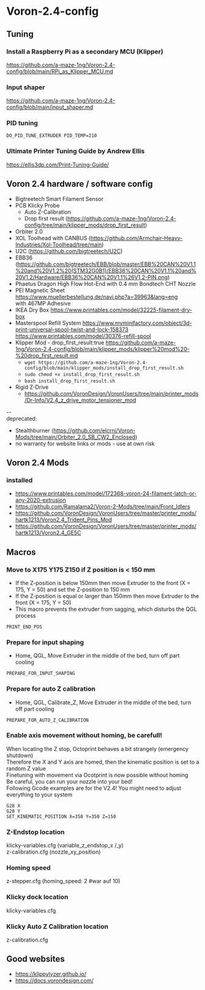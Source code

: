 # Voron-2.4-config
## Tuning  

### Install a Raspberry Pi as a secondary MCU (Klipper)  
https://github.com/a-maze-1ng/Voron-2.4-config/blob/main/RPi_as_Klipper_MCU.md  

### Input shaper  
https://github.com/a-maze-1ng/Voron-2.4-config/blob/main/input_shaper.md  

### PID tuning  
```DO_PID_TUNE_EXTRUDER PID_TEMP=210```  

### Ultimate Printer Tuning Guide by Andrew Ellis  
https://ellis3dp.com/Print-Tuning-Guide/  

## Voron 2.4 hardware / software config
* Bigtreetech Smart Filament Sensor  
* PCB Klicky Probe  
  * Auto Z-Calibration
  * Drop first result (https://github.com/a-maze-1ng/Voron-2.4-config/tree/main/klipper_mods/drop_first_result)
* Orbiter 2.0  
* XOL Toolhead with CANBUS (https://github.com/Armchair-Heavy-Industries/Xol-Toolhead/tree/main)  
* U2C (https://github.com/bigtreetech/U2C)  
* EBB36 (https://github.com/bigtreetech/EBB/blob/master/EBB%20CAN%20V1.1%20and%20V1.2%20(STM32G0B1)/EBB36%20CAN%20V1.1%20and%20V1.2/Hardware/EBB36%20CAN%20V1.1%26V1.2-PIN.png)   
* Phaetus Dragon High Flow Hot-End with 0.4 mm Bondtech CHT Nozzle  
* PEI Magnetic Sheet  
https://www.muellerbestellung.de/navi.php?a=39963&lang=eng  
with 467MP Adhesive  
* IKEA Dry Box https://www.printables.com/model/32225-filament-dry-box  
* Masterspool Refill System https://www.myminifactory.com/object/3d-print-universal-spool-twist-and-lock-158373  
https://www.printables.com/model/30376-refill-spool  
* Klipper Mod - drop_first_result:true https://github.com/a-maze-1ng/Voron-2.4-config/blob/main/klipper_mods/klipper%20mod%20-%20drop_first_result.md
  * ```wget https://github.com/a-maze-1ng/Voron-2.4-config/blob/main/klipper_mods/install_drop_first_result.sh```
  * ```sudo chmod +x install_drop_first_result.sh```
  * ```bash install_drop_first_result.sh```  
* Rigid Z-Drive  
  * https://github.com/VoronDesign/VoronUsers/tree/main/printer_mods/Dr-Info/V2.4_z_drive_motor_tensioner_mod   

--  
deprecated:
* Stealthburner (https://github.com/elcrni/Voron-Mods/tree/main/Orbiter_2.0_SB_CW2_Enclosed) 
* no warranty for website links or mods - use at own risk  

## Voron 2.4 Mods

### installed  
* https://www.printables.com/model/172368-voron-24-filament-latch-or-any-2020-extrusion  
* https://github.com/Ramalama2/Voron-2-Mods/tree/main/Front_Idlers  
* https://github.com/VoronDesign/VoronUsers/tree/master/printer_mods/hartk1213/Voron2.4_Trident_Pins_Mod  
* https://github.com/VoronDesign/VoronUsers/tree/master/printer_mods/hartk1213/Voron2.4_GE5C

## Macros
### Move to X175 Y175 Z150 if Z position is < 150 mm
* If the Z-position is below 150mm then move Extruder to the front (X = 175, Y = 50) and set the Z-position to 150 mm  
* If the Z-position is equal or larger than 150mm then move Extruder to the front (X = 175, Y = 50)  
* This macro prevents the extruder from sagging, which disturbs the QGL process  

```PRINT_END_POS```  

### Prepare for input shaping  
* Home, QGL, Move Extruder in the middle of the bed, turn off part cooling  

```PREPARE_FOR_INPUT_SHAPING```  

### Prepare for auto Z calibration
* Home, QGL, Calibrate_Z, Move Extruder in the middle of the bed, turn off part cooling  

```PREPARE_FOR_AUTO_Z_CALIBRATION```

### Enable axis movement without homing, be carefull!
When locating the Z stop, Octoprint behaves a bit strangely (emergency shutdown)  
Therefore the X and Y axis are homed, then the kinematic position is set to a random Z value  
Finetuning with movement via Ocotprint is now possible without homing  
Be careful, you can run your nozzle into your bed!  
Following Gcode examples are for the V2.4! You might need to adjust everything to your system

```G28 X```  
```G28 Y```  
```SET_KINEMATIC_POSITION X=350 Y=350 Z=150```  

### Z-Endstop location  
klicky-variables.cfg (variable_z_endstop_x /_y)  
z-calibration.cfg (nozzle_xy_position)  

### Homing speed
z-stepper.cfg (homing_speed: 2 #war auf 10)

### Klicky dock location  
klicky-variables.cfg  

### Klicky Auto Z Calibration location  
z-calibration.cfg  

## Good websites
* https://klippylyzer.github.io/  
* https://docs.vorondesign.com/
